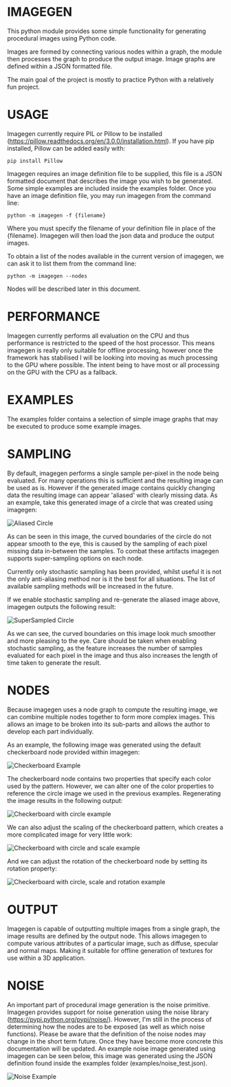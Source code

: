 IMAGEGEN
========
This python module provides some simple functionality for generating procedural images using Python code.

Images are formed by connecting various nodes within a graph, the module then processes the graph to produce
the output image. Image graphs are defined within a JSON formatted file.

The main goal of the project is mostly to practice Python with a relatively fun project.

USAGE
=====
Imagegen currently require PIL or Pillow to be installed (https://pillow.readthedocs.org/en/3.0.0/installation.html).
If you have pip installed, Pillow can be added easily with:

```
pip install Pillow
```

Imagegen requires an image definition file to be supplied, this file is a JSON formatted document that describes
the image you wish to be generated. Some simple examples are included inside the examples folder. Once you have
an image definition file, you may run imagegen from the command line:

```
python -m imagegen -f {filename}
```

Where you must specify the filename of your definition file in place of the {filename}. Imagegen will then load
the json data and produce the output images.

To obtain a list of the nodes available in the current version of imagegen, we can ask it to list them from the
command line:

```
python -m imagegen --nodes
```

Nodes will be described later in this document.

PERFORMANCE
===========
Imagegen currently performs all evaluation on the CPU and thus performance is restricted to the speed of the host
processor. This means imagegen is really only suitable for offline processing, however once the framework has
stabilised I will be looking into moving as much processing to the GPU where possible. The intent being to have
most or all processing on the GPU with the CPU as a fallback.

EXAMPLES
========
The examples folder contains a selection of simple image graphs that may be executed to produce some example
images.

SAMPLING
========
By default, imagegen performs a single sample per-pixel in the node being evaluated. For many operations this
is sufficient and the resulting image can be used as is. However if the generated image contains quickly
changing data the resulting image can appear 'aliased' with clearly missing data. As an example, take this
generated image of a circle that was created using imagegen:

![Aliased Circle](/images/aliased_circle.png)

As can be seen in this image, the curved boundaries of the circle do not appear smooth to the eye, this
is caused by the sampling of each pixel missing data in-between the samples. To combat these artifacts
imagegen supports super-sampling options on each node.

Currently only stochastic sampling has been provided, whilst useful it is not the only anti-aliasing method
nor is it the best for all situations. The list of available sampling methods will be increased in the
future.

If we enable stochastic sampling and re-generate the aliased image above, imagegen outputs the following
result:

![SuperSampled Circle](/images/ss_circle.png)

As we can see, the curved boundaries on this image look much smoother and more pleasing to the eye. Care should
be taken when enabling stochastic sampling, as the feature increases the number of samples evaluated
for each pixel in the image and thus also increases the length of time taken to generate the result.

NODES
=====
Because imagegen uses a node graph to compute the resulting image, we can combine multiple nodes together to
form more complex images. This allows an image to be broken into its sub-parts and allows the author to develop
each part individually.

As an example, the following image was generated using the default checkerboard node provided within imagegen:

![Checkerboard Example](/images/checkerboard_a.png)

The checkerboard node contains two properties that specify each color used by the pattern. However, we can alter
one of the color properties to reference the circle image we used in the previous examples. Regenerating the image
results in the following output:

![Checkerboard with circle example](/images/checker_circle.png)

We can also adjust the scaling of the checkerboard pattern, which creates a more complicated image for very little
work:

![Checkerboard with circle and scale example](/images/checker_circle2.png)

And we can adjust the rotation of the checkerboard node by setting its rotation property:

![Checkerboard with circle, scale and rotation example](/images/checker_circle3.png)

OUTPUT
======
Imagegen is capable of outputting multiple images from a single graph, the image results are defined by the
output node. This allows imagegen to compute various attributes of a particular image, such as diffuse,
specular and normal maps. Making it suitable for offline generation of textures for use within a 3D application.

NOISE
=====
An important part of procedural image generation is the noise primitive. Imagegen provides support for noise
generation using the noise library (https://pypi.python.org/pypi/noise/). However, I'm still in the process of
determining how the nodes are to be exposed (as well as which noise functions). Please be aware that the
definition of the noise nodes may change in the short term future. Once they have become more concrete this
documentation will be updated. An example noise image generated using imagegen can be seen below, this image
was generated using the JSON definition found inside the examples folder (examples/noise_test.json).

![Noise Example](/images/noise_a.png)

